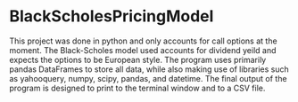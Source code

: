 # BlackScholesPricingModel
This project was done in python and only accounts for call options at the moment. The Black-Scholes model used accounts for dividend yeild and expects the options to be European style. The program uses primarily pandas DataFrames to store all data, while also making use of libraries such as yahooquery, numpy, scipy, pandas, and datetime. The final output of the program is designed to print to the terminal window and to a CSV file.
